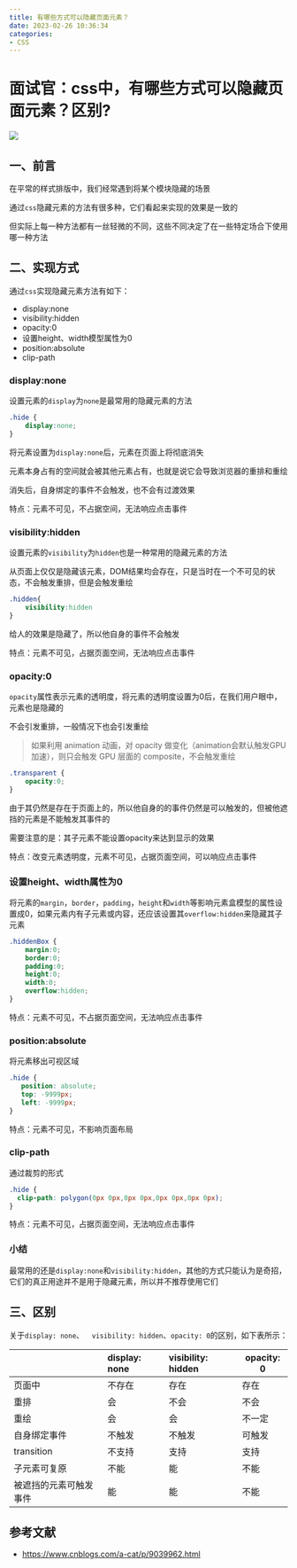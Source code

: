 ```yaml
---
title: 有哪些方式可以隐藏页面元素？
date: 2023-02-26 10:36:34
categories: 
- CSS
---
```


# 面试官：css中，有哪些方式可以隐藏页面元素？区别?

![](https://static.vue-js.com/ccf96f50-929a-11eb-ab90-d9ae814b240d.png)

## 一、前言

在平常的样式排版中，我们经常遇到将某个模块隐藏的场景

通过`css`隐藏元素的方法有很多种，它们看起来实现的效果是一致的

但实际上每一种方法都有一丝轻微的不同，这些不同决定了在一些特定场合下使用哪一种方法

## 二、实现方式

通过`css`实现隐藏元素方法有如下：

- display:none
- visibility:hidden
- opacity:0
- 设置height、width模型属性为0
- position:absolute
- clip-path

### display:none

设置元素的`display`为`none`是最常用的隐藏元素的方法

```css
.hide {
    display:none;
}
```

将元素设置为`display:none`后，元素在页面上将彻底消失

元素本身占有的空间就会被其他元素占有，也就是说它会导致浏览器的重排和重绘

消失后，自身绑定的事件不会触发，也不会有过渡效果

特点：元素不可见，不占据空间，无法响应点击事件

### visibility:hidden

设置元素的`visibility`为`hidden`也是一种常用的隐藏元素的方法

从页面上仅仅是隐藏该元素，DOM结果均会存在，只是当时在一个不可见的状态，不会触发重排，但是会触发重绘

```css
.hidden{
    visibility:hidden
}
```

给人的效果是隐藏了，所以他自身的事件不会触发

特点：元素不可见，占据页面空间，无法响应点击事件


### opacity:0

`opacity`属性表示元素的透明度，将元素的透明度设置为0后，在我们用户眼中，元素也是隐藏的

不会引发重排，一般情况下也会引发重绘

> 如果利用 animation 动画，对 opacity 做变化（animation会默认触发GPU加速），则只会触发 GPU 层面的 composite，不会触发重绘

```css
.transparent {
    opacity:0;
}
```

由于其仍然是存在于页面上的，所以他自身的的事件仍然是可以触发的，但被他遮挡的元素是不能触发其事件的

需要注意的是：其子元素不能设置opacity来达到显示的效果

特点：改变元素透明度，元素不可见，占据页面空间，可以响应点击事件



### 设置height、width属性为0

将元素的`margin`，`border`，`padding`，`height`和`width`等影响元素盒模型的属性设置成0，如果元素内有子元素或内容，还应该设置其`overflow:hidden`来隐藏其子元素

```css
.hiddenBox {
    margin:0;     
    border:0;
    padding:0;
    height:0;
    width:0;
    overflow:hidden;
}
```

特点：元素不可见，不占据页面空间，无法响应点击事件



### position:absolute

将元素移出可视区域

```css
.hide {
   position: absolute;
   top: -9999px;
   left: -9999px;
}
```

特点：元素不可见，不影响页面布局


### clip-path

通过裁剪的形式

```css
.hide {
  clip-path: polygon(0px 0px,0px 0px,0px 0px,0px 0px);
}
```

特点：元素不可见，占据页面空间，无法响应点击事件


### 小结

最常用的还是`display:none`和`visibility:hidden`，其他的方式只能认为是奇招，它们的真正用途并不是用于隐藏元素，所以并不推荐使用它们


## 三、区别

关于`display: none`、`  visibility: hidden`、`opacity: 0`的区别，如下表所示：

|                        | display: none | visibility: hidden | opacity: 0 |
| :--------------------- | :------------ | :----------------- | ---------- |
| 页面中                 | 不存在        | 存在               | 存在       |
| 重排                   | 会            | 不会               | 不会       |
| 重绘                   | 会            | 会                 | 不一定     |
| 自身绑定事件           | 不触发        | 不触发             | 可触发     |
| transition             | 不支持        | 支持               | 支持       |
| 子元素可复原           | 不能          | 能                 | 不能       |
| 被遮挡的元素可触发事件 | 能            | 能                 | 不能       |


## 参考文献

- https://www.cnblogs.com/a-cat/p/9039962.html